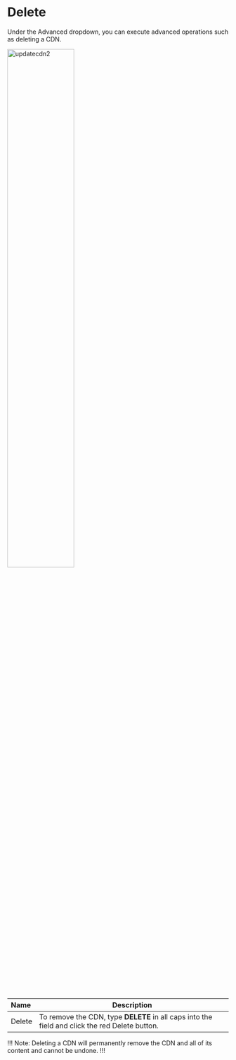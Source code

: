 # Delete

Under the Advanced dropdown, you can execute advanced operations such as deleting a CDN. 

<img src="/../../../../images/updatecdn2.jpg" alt="updatecdn2" style="width: 55%; display: block"></a>

**Name** | **Description** 
:--- | ---
Delete | To remove the CDN, type **DELETE** in all caps into the field and click the red Delete button.

!!! Note: 
Deleting a CDN will permanently remove the CDN and all of its content and cannot be undone.
!!!


